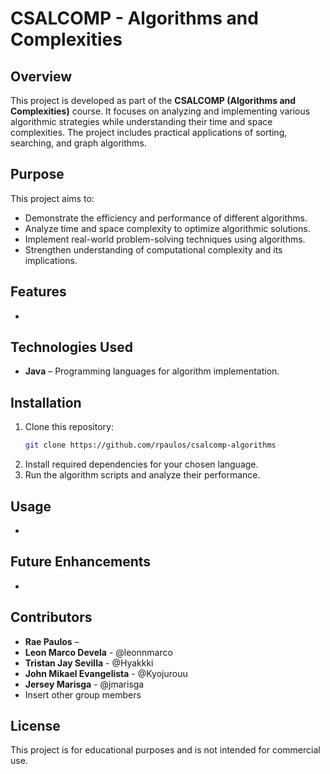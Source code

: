# CSALCOMP - Algorithms and Complexities

## Overview
This project is developed as part of the **CSALCOMP (Algorithms and Complexities)** course. It focuses on analyzing and implementing various algorithmic strategies while understanding their time and space complexities. The project includes practical applications of sorting, searching, and graph algorithms.

## Purpose
This project aims to:
- Demonstrate the efficiency and performance of different algorithms.
- Analyze time and space complexity to optimize algorithmic solutions.
- Implement real-world problem-solving techniques using algorithms.
- Strengthen understanding of computational complexity and its implications.

## Features
-

## Technologies Used
- **Java** – Programming languages for algorithm implementation.

## Installation
1. Clone this repository:
   ```sh
   git clone https://github.com/rpaulos/csalcomp-algorithms
   ```
2. Install required dependencies for your chosen language.
3. Run the algorithm scripts and analyze their performance.

## Usage
-

## Future Enhancements
-

## Contributors
- **Rae Paulos** –
- **Leon Marco Devela** - @leonnmarco
- **Tristan Jay Sevilla** - @Hyakkki
- **John Mikael Evangelista** - @Kyojurouu
- **Jersey Marisga** - @jmarisga
- Insert other group members

## License
This project is for educational purposes and is not intended for commercial use.

